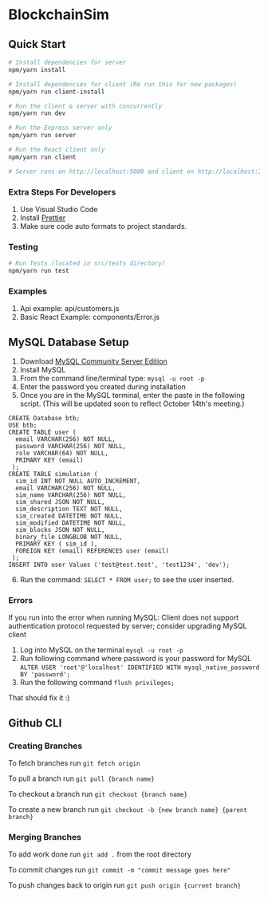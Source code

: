 <!-- @format -->

# BlockchainSim

## Quick Start

```bash
# Install dependencies for server
npm/yarn install

# Install dependencies for client (Re run this for new packages)
npm/yarn run client-install

# Run the client & server with concurrently
npm/yarn run dev

# Run the Express server only
npm/yarn run server

# Run the React client only
npm/yarn run client

# Server runs on http://localhost:5000 and client on http://localhost:3000
```

### Extra Steps For Developers 

1. Use Visual Studio Code
2. Install [Prettier](https://marketplace.visualstudio.com/items?itemName=esbenp.prettier-vscode)
3. Make sure code auto formats to project standards.

### Testing

```bash
# Run Tests (located in src/tests directory)
npm/yarn run test
```

### Examples

1. Api example: api/customers.js
2. Basic React Example: components/Error.js

## MySQL Database Setup

1. Download [MySQL Community Server Edition](https://dev.mysql.com/downloads/mysql/)
2. Install MySQL
3. From the command line/terminal type: ```mysql -u root -p```
4. Enter the password you created during installation
5. Once you are in the MySQL terminal, enter the paste in the following script. (This will be updated soon to reflect October 14th's meeting.)

```
CREATE Database btb;
USE btb;
CREATE TABLE user (
  email VARCHAR(256) NOT NULL,
  password VARCHAR(256) NOT NULL,
  role VARCHAR(64) NOT NULL,
  PRIMARY KEY (email)
 );
CREATE TABLE simulation (
  sim_id INT NOT NULL AUTO_INCREMENT,
  email VARCHAR(256) NOT NULL,
  sim_name VARCHAR(256) NOT NULL,
  sim_shared JSON NOT NULL,
  sim_description TEXT NOT NULL,
  sim_created DATETIME NOT NULL,
  sim_modified DATETIME NOT NULL,
  sim_blocks JSON NOT NULL,
  binary_file LONGBLOB NOT NULL,
  PRIMARY KEY ( sim_id ),
  FOREIGN KEY (email) REFERENCES user (email)
 );
INSERT INTO user Values ('test@test.test', 'test1234', 'dev');
```
6. Run the command: ```SELECT * FROM user;``` to see the user inserted.

### Errors
If you run into the error when running MySQL: Client does not support authentication protocol requested by server; consider upgrading MySQL client
1. Log into MySQL on the terminal ```mysql -u root -p```
2. Run following command where password is your password for MySQL ```ALTER USER 'root'@'localhost' IDENTIFIED WITH mysql_native_password BY 'password';```
3. Run the following command ```flush privileges;```

That should fix it :)

## Github CLI

### Creating Branches
To fetch branches run ```git fetch origin```

To pull a branch run ```git pull {branch name}```

To checkout a branch run ```git checkout {branch name}```

To create a new branch run ```git checkout -b {new branch name} {parent branch}```

### Merging Branches
To add work done run ```git add .``` from the root directory

To commit changes run ```git commit -m "commit message goes here"```

To push changes back to origin run ```git push origin {current branch}```


